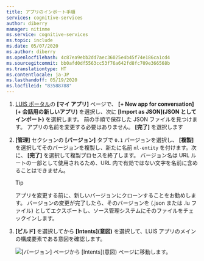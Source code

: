 ```yaml
---
title: アプリのインポート手順
services: cognitive-services
author: diberry
manager: nitinme
ms.service: cognitive-services
ms.topic: include
ms.date: 05/07/2020
ms.author: diberry
ms.openlocfilehash: 4c87ea9ebb2dd7aec36025e4b45f74e186ca1cd4
ms.sourcegitcommit: bb0afd0df5563cc53f76a642fd8fc709e366568b
ms.translationtype: HT
ms.contentlocale: ja-JP
ms.lasthandoff: 05/19/2020
ms.locfileid: "83588788"
---
```

1. [LUIS ポータル](https://www.luis.ai)の **[マイ アプリ]** ページで、 **[+ New app for conversation]\(+ 会話用の新しいアプリ\)** を選択し、次に **[Import as JSON]\(JSON としてインポート\)** を選択します。 前の手順で保存した JSON ファイルを見つけます。 アプリの名前を変更する必要はありません。 **[完了]** を選択します

1. **[管理]** セクションの **[バージョン]** タブで `0.1` バージョンを選択し、 **[複製]** を選択してそのバージョンを複製し、新たに名前 `ml-entity` を付けます。次に、 **[完了]** を選択して複製プロセスを終了します。 バージョン名は URL ルートの一部として使用されるため、URL 内で有効ではない文字を名前に含めることはできません。

    > [!TIP]
    > アプリを変更する前に、新しいバージョンにクローンすることをお勧めします。 バージョンの変更が完了したら、そのバージョンを (.json または .lu ファイル) としてエクスポートし、ソース管理システムにそのファイルをチェックインします。

1. **[ビルド]** を選択してから **[Intents]\(意図\)** を選択して、LUIS アプリのメインの構成要素である意図を確認します。

    ![[バージョン] ページから [Intents]\(意図\) ページに移動します。](../media/tutorial-machine-learned-entity/new-version-imported-app.png)